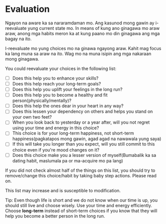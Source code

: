 # Evaluation

Ngayon na aware ka sa nararamdaman mo. Ang kasunod mong gawin ay i-reevaluate yung current state mo. In means of kung ano ginagawa mo araw araw, anong mga habits meron ka at kung paano mo din ginagawa ang mga bagay na ito.

I-reevaluate mo yung choices mo na ginawa ngayong araw. Kahit mag focus ka lang muna sa araw na ito. Wag mo na muna isipin ang mga nakaraan mong ginagawa.

You could reevaluate your choices in the following list:
- [ ] Does this help you to enhance your skills?
- [ ] Does this help reach your long-term goals?
- [ ] Does this help you uplift your feelings in the long run?
- [ ] Does this help you to become a healthy and fit person(physically/mentally)?
- [ ] Does this help the ones dear in your heart in any way?
- [ ] Does this lessen your dependency on others and helps you stand on your own two feet?
- [ ] When you look back to yesterday or a year after, will you not regret using your time and energy in this choice?
- [ ] This choice is for your long-term happiness, not short-term happiness(pagkatapos mong gawin, agad agad na nawawala yung saya)
- [ ] If this will take you longer than you expect, will you still commit to this choice even if you're mood changes on it?
- [ ] Does this choice make you a lesser version of myself(Bumabalik ka sa dating habit, maslumala pa or ma-acquire mo pa lang)

If you did not check almost half of the things on this list, you should try to remove/change this choice/habit by taking baby step actions. Please read on.

This list may increase and is susceptible to modification.

Tip: Even though life is short and we do not know when our time is up, you should still live and choose wisely. Use your time and energy efficiently. Choose **long-term** instead of short-term choices if you know that they will help you become a better person in the long run.